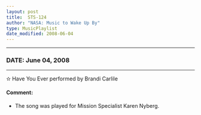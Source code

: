 ```yaml
---
layout: post
title:  STS-124
author: "NASA: Music to Wake Up By"
type: MusicPlaylist
date_modified: 2008-06-04
---
```


----
### DATE: June 04, 2008
----
✫ Have You Ever performed by Brandi Carlile

#### Comment:
* The song was played for Mission Specialist Karen Nyberg.
